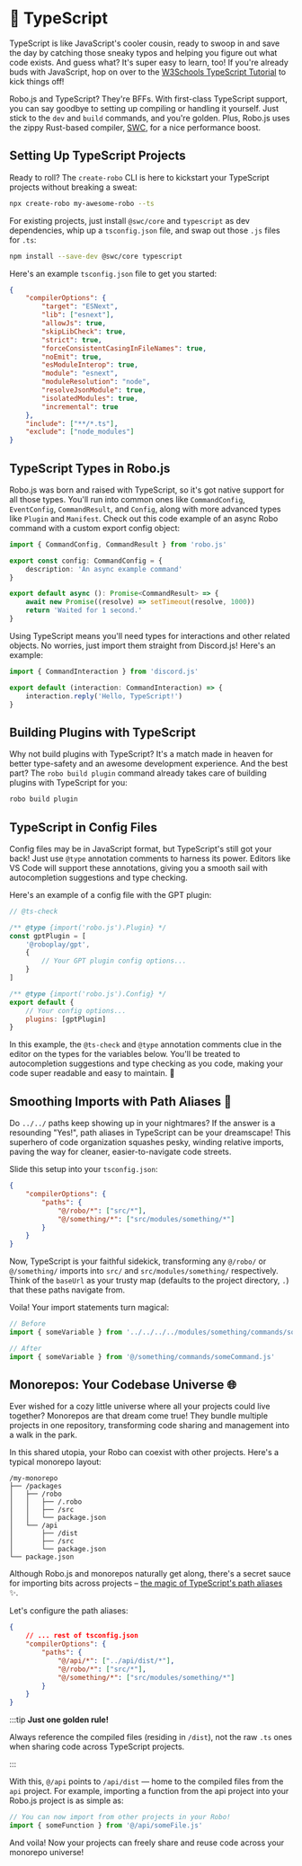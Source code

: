 # 📘 TypeScript

TypeScript is like JavaScript's cooler cousin, ready to swoop in and save the day by catching those sneaky typos and helping you figure out what code exists. And guess what? It's super easy to learn, too! If you're already buds with JavaScript, hop on over to the [W3Schools TypeScript Tutorial](https://www.w3schools.com/typescript/) to kick things off!

Robo.js and TypeScript? They're BFFs. With first-class TypeScript support, you can say goodbye to setting up compiling or handling it yourself. Just stick to the `dev` and `build` commands, and you're golden. Plus, Robo.js uses the zippy Rust-based compiler, [SWC](https://swc.rs/), for a nice performance boost.

## Setting Up TypeScript Projects

Ready to roll? The `create-robo` CLI is here to kickstart your TypeScript projects without breaking a sweat:

```bash
npx create-robo my-awesome-robo --ts
```

For existing projects, just install `@swc/core` and `typescript` as dev dependencies, whip up a `tsconfig.json` file, and swap out those `.js` files for `.ts`:

```bash
npm install --save-dev @swc/core typescript
```

Here's an example `tsconfig.json` file to get you started:

```json title="tsconfig.json" showLineNumbers
{
	"compilerOptions": {
		"target": "ESNext",
		"lib": ["esnext"],
		"allowJs": true,
		"skipLibCheck": true,
		"strict": true,
		"forceConsistentCasingInFileNames": true,
		"noEmit": true,
		"esModuleInterop": true,
		"module": "esnext",
		"moduleResolution": "node",
		"resolveJsonModule": true,
		"isolatedModules": true,
		"incremental": true
	},
	"include": ["**/*.ts"],
	"exclude": ["node_modules"]
}
```

## TypeScript Types in Robo.js

Robo.js was born and raised with TypeScript, so it's got native support for all those types. You'll run into common ones like `CommandConfig`, `EventConfig`, `CommandResult`, and `Config`, along with more advanced types like `Plugin` and `Manifest`. Check out this code example of an async Robo command with a custom export config object:

```typescript title="/src/commands/command.ts" {1} showLineNumbers
import { CommandConfig, CommandResult } from 'robo.js'

export const config: CommandConfig = {
	description: 'An async example command'
}

export default async (): Promise<CommandResult> => {
	await new Promise((resolve) => setTimeout(resolve, 1000))
	return 'Waited for 1 second.'
}
```

Using TypeScript means you'll need types for interactions and other related objects. No worries, just import them straight from Discord.js! Here's an example:

```typescript title="/src/commands/ts-command.ts" showLineNumbers
import { CommandInteraction } from 'discord.js'

export default (interaction: CommandInteraction) => {
	interaction.reply('Hello, TypeScript!')
}
```

## Building Plugins with TypeScript

Why not build plugins with TypeScript? It's a match made in heaven for better type-safety and an awesome development experience. And the best part? The `robo build plugin` command already takes care of building plugins with TypeScript for you:

```bash
robo build plugin
```

## TypeScript in Config Files

Config files may be in JavaScript format, but TypeScript's still got your back! Just use `@type` annotation comments to harness its power. Editors like VS Code will support these annotations, giving you a smooth sail with autocompletion suggestions and type checking.

Here's an example of a config file with the GPT plugin:

```javascript showLineNumbers {3} {11} title="config/robo.mjs"
// @ts-check

/** @type {import('robo.js').Plugin} */
const gptPlugin = [
	'@roboplay/gpt',
	{
		// Your GPT plugin config options...
	}
]

/** @type {import('robo.js').Config} */
export default {
	// Your config options...
	plugins: [gptPlugin]
}
```

In this example, the `@ts-check` and `@type` annotation comments clue in the editor on the types for the variables below. You'll be treated to autocompletion suggestions and type checking as you code, making your code super readable and easy to maintain. 🎉

## Smoothing Imports with Path Aliases 🚀

Do `../../` paths keep showing up in your nightmares? If the answer is a resounding "Yes!", path aliases in TypeScript can be your dreamscape! This superhero of code organization squashes pesky, winding relative imports, paving the way for cleaner, easier-to-navigate code streets.

Slide this setup into your `tsconfig.json`:

```json showLineNumbers title="tsconfig.json" {4-5}
{
	"compilerOptions": {
		"paths": {
			"@/robo/*": ["src/*"],
			"@/something/*": ["src/modules/something/*"]
		}
	}
}
```

Now, TypeScript is your faithful sidekick, transforming any `@/robo/` or `@/something/` imports into `src/` and `src/modules/something/` respectively. Think of the `baseUrl` as your trusty map (defaults to the project directory, `.`) that these paths navigate from.

Voila! Your import statements turn magical:

```typescript showLineNumbers title="/src/commands/easy-peasy.ts"
// Before
import { someVariable } from '../../../../modules/something/commands/someCommand.js'

// After
import { someVariable } from '@/something/commands/someCommand.js'
```

## Monorepos: Your Codebase Universe 🌐

Ever wished for a cozy little universe where all your projects could live together? Monorepos are that dream come true! They bundle multiple projects in one repository, transforming code sharing and management into a walk in the park.

In this shared utopia, your Robo can coexist with other projects. Here's a typical monorepo layout:

```
/my-monorepo
├── /packages
│   ├── /robo
│   │   ├── /.robo
│   │   ├── /src
│   │   └── package.json
│   └── /api
│       ├── /dist
│       ├── /src
│       └── package.json
└── package.json
```

Although Robo.js and monorepos naturally get along, there's a secret sauce for importing bits across projects – [the magic of TypeScript's path aliases](#smoothing-imports-with-path-aliases-🚀) ✨.

Let's configure the path aliases:

```json title="tsconfig.json" showLineNumbers
{
	// ... rest of tsconfig.json
	"compilerOptions": {
		"paths": {
			"@/api/*": ["../api/dist/*"],
			"@/robo/*": ["src/*"],
			"@/something/*": ["src/modules/something/*"]
		}
	}
}
```

:::tip **Just one golden rule!**

Always reference the compiled files (residing in `/dist`), not the raw `.ts` ones when sharing code across TypeScript projects.

:::

With this, `@/api` points to `/api/dist` — home to the compiled files from the `api` project. For example, importing a function from the api project into your Robo.js project is as simple as:

```ts
// You can now import from other projects in your Robo!
import { someFunction } from '@/api/someFile.js'
```

And voila! Now your projects can freely share and reuse code across your monorepo universe!
